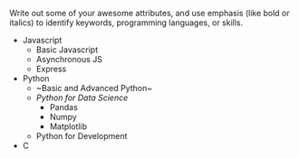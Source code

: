 Write out some of your awesome attributes, and use emphasis (like bold or italics) to identify keywords, programming languages, or skills. 
* Javascript
  * Basic Javascript
  * Asynchronous JS
  * Express
* Python
  * ~Basic and Advanced Python~
  * *Python for Data Science*
    * Pandas
    * Numpy
    * Matplotlib
  * Python for Development
* C
    
